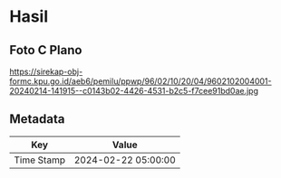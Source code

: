 # Hasil

## Foto C Plano

https://sirekap-obj-formc.kpu.go.id/aeb6/pemilu/ppwp/96/02/10/20/04/9602102004001-20240214-141915--c0143b02-4426-4531-b2c5-f7cee91bd0ae.jpg


## Metadata

| Key        | Value               |
| ---------- | ------------------- |
| Time Stamp | 2024-02-22 05:00:00 |



